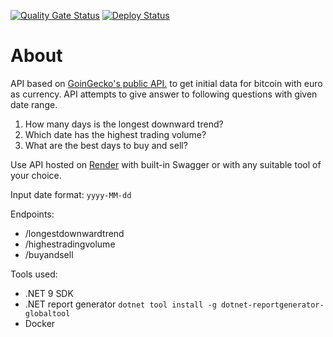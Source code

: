 [![Quality Gate Status](https://sonarcloud.io/api/project_badges/measure?project=Tsingis_bitcoin-web-api&metric=alert_status)](https://sonarcloud.io/summary/new_code?id=Tsingis_bitcoin-web-api) [![Deploy Status](https://github.com/tsingis/bitcoin-web-api/actions/workflows/deploy.yml/badge.svg)](https://github.com/Tsingis/bitcoin-web-api/actions/workflows/deploy.yml)

# About

API based on [GoinGecko's public API.](https://www.coingecko.com/en/api/documentation) to get initial data for bitcoin with euro as currency. API attempts to give answer to following questions with given date range.

1. How many days is the longest downward trend?
2. Which date has the highest trading volume?
3. What are the best days to buy and sell?

Use API hosted on [Render](https://bitcoin-web-api.onrender.com) with built-in Swagger
or with any suitable tool of your choice.

Input date format: `yyyy-MM-dd`

Endpoints:

-   /longestdownwardtrend
-   /highestradingvolume
-   /buyandsell

Tools used:

-   .NET 9 SDK
-   .NET report generator `dotnet tool install -g dotnet-reportgenerator-globaltool`
-   Docker
